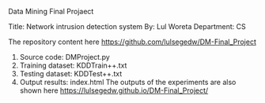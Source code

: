 Data Mining Final Projaect

Title: Network intrusion detection system
By: Lul Woreta
Department: CS 

The repository content here
https://github.com/lulsegedw/DM-Final_Project
1. Source code: DMProject.py
2. Training dataset: KDDTrain++.txt
3. Testing dataset: KDDTest++.txt
4. Output results: index.html
   The outputs of the experiments are also shown here
   https://lulsegedw.github.io/DM-Final_Project/
